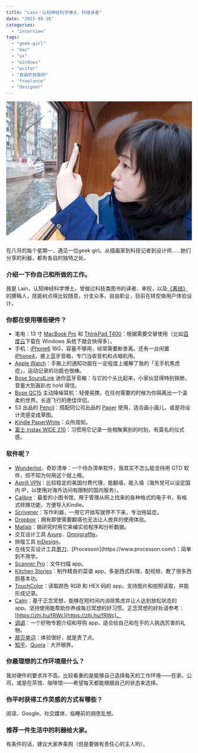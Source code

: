 ```yaml
---
title: "Lain｜认知神经科学博士，科技译者"
date: "2015-08-16"
categories: 
  - "interview"
tags: 
  - "geek-girl"
  - "mac"
  - "ux"
  - "windows"
  - "writer"
  - "自由的技能树"
  - "freelance"
  - "designer"
---
```


![lain_1](/images/lain_1.jpg)

在八月的每个星期一，遇见一位geek girl。从插画家到科技记者到设计师……她们分享的利器，都有各自的独特之处。

### **介绍一下你自己和所做的工作。**

我是 Lain，认知神经科学博士。曾做过科技类图书的译者、审校，以及[《离线》](https://www.amazon.cn/%E7%A6%BB%E7%BA%BF%C2%B7%E7%A7%91%E5%B9%BB/dp/B00XOZAP5S/)的撰稿人，技能树点得比较随意，分支众多。自由职业，目前在转型做用户体验设计。

### **你都在使用哪些硬件？**

- 笔电：13 寸 [MacBook Pro](https://www.apple.com/cn/macbook-pro) 和 [ThinkPad T400](https://detail.zol.com.cn/series/16/32108/param_3577_27ce07b0.html)：根据需要交替使用（比如[百度云](https://yun.baidu.com/)下载在 Windows 系统下就会快得多）。
- 手机：[iPhone6](https://www.apple.com/cn/iphone-6/) 16G，容量不够用，经常需要断舍离。还有一台闲置 [iPhone4](https://support.apple.com/kb/SP587?locale=zh_CN&viewlocale=zh_TW)，接上蓝牙音箱，专门当收音机和点唱机用。
- [Apple Watch](https://www.apple.com/cn/watch/)：手腕上的通知功能在一定程度上缓解了我的「无手机焦虑症」，运动记录的功能也很棒。
- [Bose SoundLink](https://item.jd.com/1150767.html) 迷你蓝牙音箱：与它的个头比起来，小家伙显得特别铁肺，音量大到轰趴也 hold 得住。
- [Bose QC15](https://www.bose.com/products/featured/quietcomfort.html) 主动降噪耳机：轻便易携，在任何需要的时候为你隔离出一个温柔的世界。长途飞行的绝佳伴侣。
- 53 出品的 [Pencil](https://www.fiftythree.com/pencil)：搭配同公司出品的 [Paper](https://www.fiftythree.com/paper) 使用，适合画小画儿，或是将设计灵感变成草图。
- [Kindle PaperWhite](https://www.amazon.cn/dp/B00QJDOLIO)：众所周知。
- [富士 instax WIDE 210](https://www.amazon.cn/FUJIFILM-%E5%AF%8C%E5%A3%AB-instax-wide-210%E5%AE%BD%E5%B9%85%E7%9B%B8%E6%9C%BA/dp/B002NUP0D2)：习惯用它记录一些相聚离别的时刻，有莫名的仪式感。

### **软件呢？**

- [Wunderlist](https://www.wunderlist.com/zh/)，奇妙清单：一个待办清单软件，我其实不怎么能坚持用 GTD 软件，但不知为何用这个就上瘾。
- [Astrill VPN](https://www.astrill.com/)：比较稳定的美国付费代理，能翻墙，能入墙（海外党可以设定国内 IP，以使用对海外访问有限制的国内服务）。
- [Calibre](https://calibre-ebook.com/)：最爱的小图书馆，用于管理从网上找来的各种格式的电子书，有格式转换功能，方便导入Kindle。
- [Scrivener](https://www.literatureandlatte.com/scrivener.php)：写作利器，一用它开始写就停不下来，专治拖延症。
- [Dropbox](https://dropbox.com)：拥有即使需要翻墙也无法让人放弃的使用体验。
- [Matlab](https://www.mathworks.com/products/matlab/)：做研究时用它来编实验程序和分析数据。
- 交互设计工具 [Axure](https://www.axure.com/)、[Omnigraffle](https://www.omnigroup.com/omnigraffle)。
- 排版工具 [InDesign](https://www.adobe.com/cn/products/indesign.html)。
- 在线交互设计工具[墨刀](https://modao.cc/?)、[Processon](https://www.processon.com/)：简单到不用学。
- [Scanner Pro](https://readdle.com/products/scannerpro)：文件扫描 app。
- [Kitchen Stories](https://eng.kitchenstories.de/)：制作精良的菜谱 app，多是西式料理，配视频，教了很多西厨基本功。
- [TouchColor](https://itunes.apple.com/cn/app/touchcolor/id859727780?mt=8)：读取颜色 RGB 和 HEX 码的 app，支持图片和拍照读取，并能形成记录。
- [Calm](https://itunes.apple.com/cn/app/calm-meditate-sleep-relax/id571800810?mt=8)：基于正念冥想，能够在短时间内消除焦虑并让人达到放松状态的 app。坚持使用能帮助你养成每日冥想的好习惯。正念冥想的好处请参考：[https://zhi.hu/fRWc](https://zhi.hu/fRWc)。
- [调调](https://www.diaox2.com/)：一个好物专题介绍和导购 app，适合给自己和在乎的人挑选厉害的礼物。
- [扇贝单词](https://www.shanbay.com/)：体验很好，就是贵了点。
- [知乎](https://www.zhihu.com/)、[Quora](https://www.quora.com/)：大开眼界。

### **你最理想的工作环境是什么？**

我对硬件的要求并不高，比较看重的是能够自己选择每天的工作环境——在家、公司，或是在茶馆、咖啡馆——希望每天都能根据自己的状态来选择。

### **你平时获得工作灵感的方式有哪些？**

阅读、Google、社交媒体、临睡前的胡思乱想。

### **推荐一件生活中的利器给大家。**

有条件的话，建议大家养条狗（但是要做有责任心的主人哟）。
